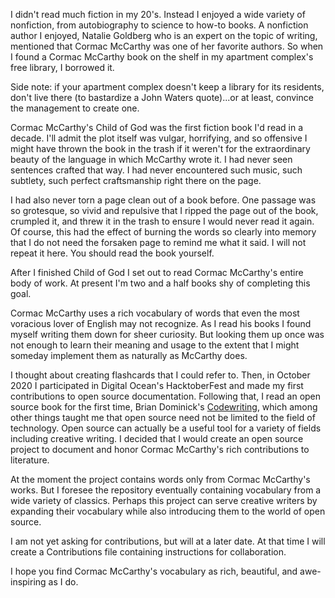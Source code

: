 I didn't read much fiction in my 20's. Instead I enjoyed a wide variety of nonfiction, from autobiography to science to how-to books. A nonfiction author I enjoyed, Natalie Goldberg who is an expert on the topic of writing, mentioned that Cormac McCarthy was one of her favorite authors. So when I found a Cormac McCarthy book on the shelf in my apartment complex's free library, I borrowed it.

Side note: if your apartment complex doesn't keep a library for its residents, don't live there (to bastardize a John Waters quote)...or at least, convince the management to create one.

Cormac McCarthy's Child of God was the first fiction book I'd read in a decade. I'll admit the plot itself was vulgar, horrifying, and so offensive I might have thrown the book in the trash if it weren't for the extraordinary beauty of the language in which McCarthy wrote it. I had never seen sentences crafted that way. I had never encountered such music, such subtlety, such perfect craftsmanship right there on the page.

I had also never torn a page clean out of a book before. One passage was so grotesque, so vivid and repulsive that I ripped the page out of the book, crumpled it, and threw it in the trash to ensure I would never read it again. Of course, this had the effect of burning the words so clearly into memory that I do not need the forsaken page to remind me what it said. I will not repeat it here. You should read the book yourself.

After I finished Child of God I set out to read Cormac McCarthy's entire body of work. At present I'm two and a half books shy of completing this goal. 

Cormac McCarthy uses a rich vocabulary of words that even the most voracious lover of English may not recognize. As I read his books I found myself writing them down for sheer curiosity. But looking them up once was not enough to learn their meaning and usage to the extent that I might someday implement them as naturally as McCarthy does.

I thought about creating flashcards that I could refer to. Then, in October 2020 I participated in Digital Ocean's HacktoberFest and made my first contributions to open source documentation. Following that, I read an open source book for the first time, Brian Dominick's [Codewriting](https://github.com/briandominick/codewriting), which among other things taught me that open source need not be limited to the field of technology. Open source can actually be a useful tool for a variety of fields including creative writing. I decided that I would create an open source project to document and honor Cormac McCarthy's rich contributions to literature.

At the moment the project contains words only from Cormac McCarthy's works. But I foresee the repository eventually containing vocabulary from a wide variety of classics. Perhaps this project can serve creative writers by expanding their vocabulary while also introducing them to the world of open source.

I am not yet asking for contributions, but will at a later date. At that time I will create a Contributions file containing instructions for collaboration.

I hope you find Cormac McCarthy's vocabulary as rich, beautiful, and awe-inspiring as I do.



